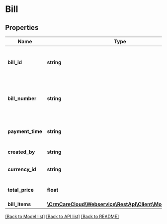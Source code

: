 # Bill

## Properties
Name | Type | Description | Notes
------------ | ------------- | ------------- | -------------
**bill_id** | **string** | Identification number of the bill (must be unique in POS, use prefix &#x27;C&#x27; for a canceled bill). | 
**bill_number** | **string** | Alternative identification of the bill. In the case of cancelation, there should be bill_id from the original bill. | [optional] 
**payment_time** | **string** | Date and time of bill creation. *Possible value: 2016-06-30T15:51:49+02:00* | 
**created_by** | **string** | Name of the user who created a bill. | [optional] 
**currency_id** | **string** | ID of the currency from resource [currencies](https://carecloud.readme.io/reference/getcurrencies). | 
**total_price** | **float** | The total price of the bill as a sum of all items. | 
**bill_items** | [**\CrmCareCloud\Webservice\RestApi\Client\Model\BillItem[]**](BillItem.md) | List of bill items. | 

[[Back to Model list]](../../README.md#documentation-for-models) [[Back to API list]](../../README.md#documentation-for-api-endpoints) [[Back to README]](../../README.md)

